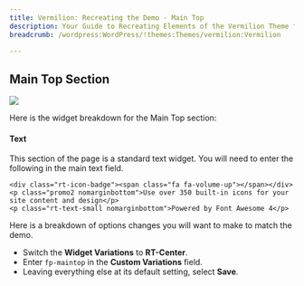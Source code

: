 ```yaml
---
title: Vermilion: Recreating the Demo - Main Top
description: Your Guide to Recreating Elements of the Vermilion Theme for WordPress
breadcrumb: /wordpress:WordPress/!themes:Themes/vermilion:Vermilion

---
```


Main Top Section
-----

![][demo]

Here is the widget breakdown for the Main Top section:

#### Text

This section of the page is a standard text widget. You will need to enter the following in the main text field.

~~~
<div class="rt-icon-badge"><span class="fa fa-volume-up"></span></div>
<p class="promo2 nomarginbottom">Use over 350 built-in icons for your site content and design</p>
<p class="rt-text-small nomarginbottom">Powered by Font Awesome 4</p>
~~~

Here is a breakdown of options changes you will want to make to match the demo.

* Switch the **Widget Variations** to **RT-Center**.
* Enter `fp-maintop` in the **Custom Variations** field.
* Leaving everything else at its default setting, select **Save**.

[demo]: assets/demo_5.jpeg